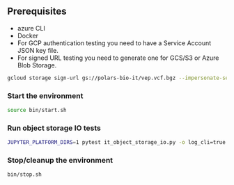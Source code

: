 ## Prerequisites
* azure CLI
* Docker
* For GCP authentication testing you need to have a Service Account JSON key file.
* For signed URL testing you need to generate one for GCS/S3 or Azure Blob Storage.
```bash
gcloud storage sign-url gs://polars-bio-it/vep.vcf.bgz --impersonate-service-account=polars-bio-it@sequila-native-testing.iam.gserviceaccount.com --duration=12h --region=europe-west1
```
### Start the environment
```bash
source bin/start.sh
```

### Run object storage IO tests
```bash
JUPYTER_PLATFORM_DIRS=1 pytest it_object_storage_io.py -o log_cli=true --log-cli-level=INFO
```

### Stop/cleanup the environment
```bash
bin/stop.sh
```
